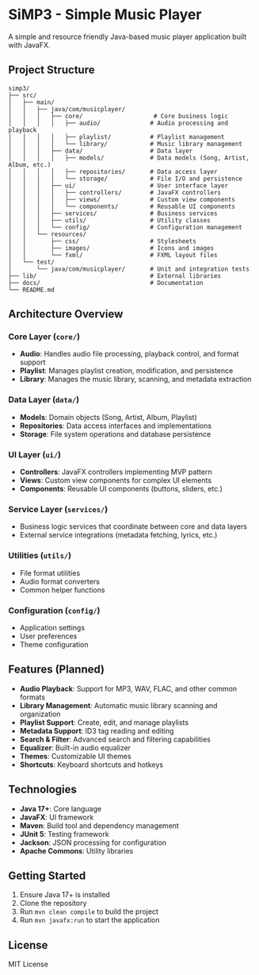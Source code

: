 # SiMP3 - Simple Music Player

A simple and resource friendly Java-based music player application built with JavaFX.

## Project Structure

```
simp3/
├── src/
│   ├── main/
│   │   ├── java/com/musicplayer/
│   │   │   ├── core/                    # Core business logic
│   │   │   │   ├── audio/              # Audio processing and playback
│   │   │   │   ├── playlist/           # Playlist management
│   │   │   │   └── library/            # Music library management
│   │   │   ├── data/                   # Data layer
│   │   │   │   ├── models/             # Data models (Song, Artist, Album, etc.)
│   │   │   │   ├── repositories/       # Data access layer
│   │   │   │   └── storage/            # File I/O and persistence
│   │   │   ├── ui/                     # User interface layer
│   │   │   │   ├── controllers/        # JavaFX controllers
│   │   │   │   ├── views/              # Custom view components
│   │   │   │   └── components/         # Reusable UI components
│   │   │   ├── services/               # Business services
│   │   │   ├── utils/                  # Utility classes
│   │   │   └── config/                 # Configuration management
│   │   └── resources/
│   │       ├── css/                    # Stylesheets
│   │       ├── images/                 # Icons and images
│   │       └── fxml/                   # FXML layout files
│   └── test/
│       └── java/com/musicplayer/       # Unit and integration tests
├── lib/                                # External libraries
├── docs/                               # Documentation
└── README.md
```

## Architecture Overview

### Core Layer (`core/`)
- **Audio**: Handles audio file processing, playback control, and format support
- **Playlist**: Manages playlist creation, modification, and persistence
- **Library**: Manages the music library, scanning, and metadata extraction

### Data Layer (`data/`)
- **Models**: Domain objects (Song, Artist, Album, Playlist)
- **Repositories**: Data access interfaces and implementations
- **Storage**: File system operations and database persistence

### UI Layer (`ui/`)
- **Controllers**: JavaFX controllers implementing MVP pattern
- **Views**: Custom view components for complex UI elements
- **Components**: Reusable UI components (buttons, sliders, etc.)

### Service Layer (`services/`)
- Business logic services that coordinate between core and data layers
- External service integrations (metadata fetching, lyrics, etc.)

### Utilities (`utils/`)
- File format utilities
- Audio format converters
- Common helper functions

### Configuration (`config/`)
- Application settings
- User preferences
- Theme configuration

## Features (Planned)

- **Audio Playback**: Support for MP3, WAV, FLAC, and other common formats
- **Library Management**: Automatic music library scanning and organization
- **Playlist Support**: Create, edit, and manage playlists
- **Metadata Support**: ID3 tag reading and editing
- **Search & Filter**: Advanced search and filtering capabilities
- **Equalizer**: Built-in audio equalizer
- **Themes**: Customizable UI themes
- **Shortcuts**: Keyboard shortcuts and hotkeys

## Technologies

- **Java 17+**: Core language
- **JavaFX**: UI framework
- **Maven**: Build tool and dependency management
- **JUnit 5**: Testing framework
- **Jackson**: JSON processing for configuration
- **Apache Commons**: Utility libraries

## Getting Started

1. Ensure Java 17+ is installed
2. Clone the repository
3. Run `mvn clean compile` to build the project
4. Run `mvn javafx:run` to start the application

## License

MIT License

